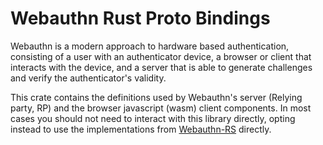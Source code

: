 Webauthn Rust Proto Bindings
============================

Webauthn is a modern approach to hardware based authentication, consisting of
a user with an authenticator device, a browser or client that interacts with the
device, and a server that is able to generate challenges and verify the
authenticator's validity.

This crate contains the definitions used by Webauthn's server (Relying party, RP)
and the browser javascript (wasm) client components. In most cases you should
not need to interact with this library directly, opting instead to use the
implementations from [Webauthn-RS](https://docs.rs/webauthn-rs/) directly.
